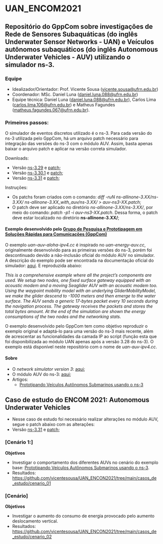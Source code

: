 # UAN_ENCOM2021

## Repositório do GppCom sobre investigações de Rede de Sensores Subaquáticas (do inglês Underwater Sensor Networks - UAN) e Veículos autônomos subaquáticos (do inglês Autonomous Underwater Vehicles - AUV) utilizando o simulador ns-3.

### Equipe
 - Idealizador/Orientador: Prof. Vicente Sousa (vicente.sousa@ufrn.edu.br)
 - Coordenador: MSc. Daniel Luna (daniel.luna.088@ufrn.edu.br)  
 - Equipe técnica: Daniel Luna (daniel.luna.088@ufrn.edu.br), Carlos Lima (carlos.lima.106@ufrn.edu.br) e Matheus Fagundes (matheus.fagundes.067@ufrn.edu.br).
 
### Primeiros passos:

O simulador de eventos discretos utilizado é o ns-3. Para cada versão do ns-3 utilizada pelo GppCom, há um arquivo patch necessário para integração das versões do ns-3 com o módulo AUV. Assim, basta apenas baixar o arquivo patch e aplicar na versão correta simulador.  

Downloads:

- Versão [ns-3.29](https://www.nsnam.org/releases/ns-allinone-3.29.tar.bz2) e [patch](https://github.com/vicentesousa/UAN_ENCON2021/blob/main/patches/auv-ns3-29.patch); 
- Versão [ns-3.30.1](https://www.nsnam.org/releases/ns-allinone-3.30.1.tar.bz2) e [patch](https://github.com/vicentesousa/UAN_ENCON2021/blob/main/patches/auv-ns3-30-1.patch);
- Versão [ns-3.31](https://www.nsnam.org/releases/ns-allinone-3.31.tar.bz2) e [patch](https://github.com/vicentesousa/UAN_ENCON2021/blob/main/patches/auv-ns3-31.patch);

Instruções:

- Os patchs foram criados com o comando: *diff -ruN ns-allinone-3.XX/ns-3.XX/ ns-allinone-3.XX_with_auv/ns-3.XX/ > auv-ns3-XX.patch*;
- O patch deve ser aplicado no diretório *ns-allinone-3.XX/ns-3.XX/*, por meio do comando: *patch -p1 -i auv-ns3-XX.patch*. Dessa forma, o patch deve estar localizado no diretório **ns-allinone-3.XX/**;


#### Exemplo desenvolvido pelo [Grupo de Pesquisa e Prototipagem em Soluções Rápidas para Comunicações (GppCom)](http://gppcom.ct.ufrn.br/)

O exemplo *uan-auv-aloha-ipv4.cc* é inspirado no *uan-energy-auv.cc*, originalmente desenvolvido para as primeiras versões do ns-3, porém foi descontinuado devido a não-inclusão oficial do módulo AUV no simulador. A descrição do exemplo pode ser encontrada na documentação oficial do simulador: [aqui](https://www.nsnam.org/docs/release/3.29/models/html/uan.html). E reproduzida abaixo:

*This is a comprehensive example where all the project’s components are used. We setup two nodes, one fixed surface gateway equipped with an acoustic modem and a moving Seaglider AUV with an acoustic modem too. Using the waypoint mobility model with an underlying GliderMobilityModel, we make the glider descend to -1000 meters and then emerge to the water surface. The AUV sends a generic 17-bytes packet every 10 seconds during the navigation process. The gateway receives the packets and stores the total bytes amount. At the end of the simulation are shown the energy consumptions of the two nodes and the networking stats.*

O exemplo desenvolvido pelo GppCom tem como objetivo reproduzir o exemplo original e adaptá-lo para uma versão do ns-3 mais recente, além de acrescentar as funcionalidades da camada IP ao script (função esta que foi disponibilizada ao módulo UAN apenas após a versão 3.28 do ns-3). O exemplo está disponível neste repositório com o nome de *uan-auv-ipv4.cc*.

#### Sobre 
- O *network simulator version 3*: [aqui](https://www.nsnam.org/);
- O módulo AUV do ns-3: [aqui](https://flore.unifi.it/retrieve/handle/2158/1087213/241093/AuvModels.pdf);
- Artigos: 
	- [Prototipando Veículos Autônomos Submarinos usando o ns-3](https://www.researchgate.net/publication/335777545_Prototipando_Veiculos_Autonomos_Submarinos_usando_o_ns-3)

## Caso de estudo do ENCOM 2021: Autonomous Underwater Vehicles 
- Nesse caso de estudo foi necessário realizar alterações no módulo AUV, segue o patch abaixo com as alterações:
- Versão [ns-3.31](https://www.nsnam.org/releases/ns-allinone-3.31.tar.bz2) e [patch](https://github.com/vicentesousa/UAN_ENCON2021/blob/main/patches/encom_ns3-31.patch);

### [Cenário 1:]
**Objetivos**
 - Investigar o comportamento dos diferentes AUVs no cenário do exemplo base: [Prototipando Veículos Autônomos Submarinos usando o ns-3](https://www.researchgate.net/publication/335777545_Prototipando_Veiculos_Autonomos_Submarinos_usando_o_ns-3).
 - Resultados: https://github.com/vicentesousa/UAN_ENCON2021/tree/main/casos_de_estudo/cenario_01
 
### [Cenário]
**Objetivos**
 - Investigar o aumento do consumo de energia provocado pelo aumento deslocamento vertical.
 - Resultados: https://github.com/vicentesousa/UAN_ENCON2021/tree/main/casos_de_estudo/cenario_02
<!---
comentário
-->
